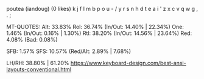 poutea (iandoug) (0 likes)
  k j f l m  b p o u - /
  y r s n h  d t e a i '
  z x c v q  w g , . ;  

MT-QUOTES:
  Alt: 33.83%
  Rol: 36.74%   (In/Out: 14.40% | 22.34%)
  One:  1.46%   (In/Out:  0.16% |  1.30%)
  Rtl: 38.20%   (In/Out: 14.56% | 23.64%)
  Red:  4.08%   (Bad:     0.08%)

  SFB: 1.57%
  SFS: 10.57%    (Red/Alt: 2.89% | 7.68%)

  LH/RH: 38.80% | 61.20%
  https://www.keyboard-design.com/best-ansi-layouts-conventional.html
  